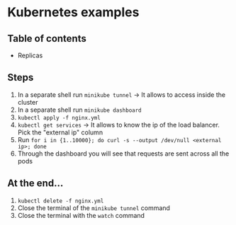 # Kubernetes examples #

## Table of contents ##
- Replicas

## Steps ##
1. In a separate shell run `minikube tunnel` -> It allows to access inside the cluster
2. In a separate shell run `minikube dashboard`
3. `kubectl apply -f nginx.yml`
4. `kubectl get services` -> It allows to know the ip of the load balancer. Pick the "external ip" column
5. Run `for i in {1..10000}; do curl -s --output /dev/null <external ip>; done`
6. Through the dashboard you will see that requests are sent across all the pods

## At the end... ##
1. `kubectl delete -f nginx.yml`
2. Close the terminal of the `minikube tunnel` command
3. Close the terminal with the `watch` command
